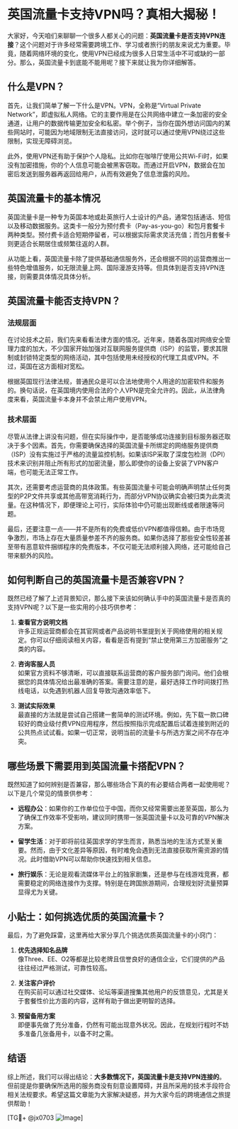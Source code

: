 # 英国流量卡支持VPN吗？真相大揭秘！

大家好，今天咱们来聊聊一个很多人都关心的问题：**英国流量卡是否支持VPN连接**？这个问题对于许多经常需要跨境工作、学习或者旅行的朋友来说尤为重要。毕竟，随着网络环境的变化，使用VPN已经成为很多人日常生活中不可或缺的一部分。那么，英国流量卡到底能不能用呢？接下来就让我为你详细解答。

## 什么是VPN？

首先，让我们简单了解一下什么是VPN。VPN，全称是“Virtual Private Network”，即虚拟私人网络。它的主要作用是在公共网络中建立一条加密的安全通道，让用户的数据传输更加安全和私密。举个例子，当你在国外想访问国内的某些网站时，可能因为地域限制无法直接访问，这时就可以通过使用VPN绕过这些限制，实现无障碍浏览。

此外，使用VPN还有助于保护个人隐私。比如你在咖啡厅使用公共Wi-Fi时，如果没有加密措施，你的个人信息可能会被黑客窃取。而通过开启VPN，数据会在加密后发送到服务器再返回给用户，从而有效避免了信息泄露的风险。

## 英国流量卡的基本情况

英国流量卡是一种专为英国本地或赴英旅行人士设计的产品，通常包括通话、短信以及移动数据服务。这类卡一般分为预付费卡（Pay-as-you-go）和包月套餐卡两种类型。预付费卡适合短期停留者，可以根据实际需求灵活充值；而包月套餐卡则更适合长期居住或频繁往返的人群。

从功能上看，英国流量卡除了提供基础通信服务外，还会根据不同的运营商推出一些特色增值服务，如无限流量上网、国际漫游支持等。但具体到是否支持VPN连接，则需要具体情况具体分析。

## 英国流量卡能否支持VPN？

### 法规层面

在讨论技术之前，我们先来看看法律方面的情况。近年来，随着各国对网络安全管理力度的加大，不少国家开始加强对互联网服务提供商（ISP）的监管，要求其限制或封锁特定类型的网络活动，其中包括使用未经授权的代理工具或VPN。不过，英国在这方面相对宽松。

根据英国现行法律法规，普通民众是可以合法地使用个人用途的加密软件和服务的。换句话说，在英国境内使用合法的个人VPN是完全允许的。因此，从法律角度来看，英国流量卡本身并不会禁止用户使用VPN。

### 技术层面

尽管从法律上讲没有问题，但在实际操作中，是否能够成功连接到目标服务器还取决于多个因素。首先，你需要确保选择的英国流量卡所绑定的网络服务提供商（ISP）没有实施过于严格的流量监控机制。如果该ISP采取了深度包检测（DPI）技术来识别并阻止所有形式的加密流量，那么即使你的设备上安装了VPN客户端，也可能无法正常工作。

其次，还需要考虑运营商的具体政策。有些英国流量卡可能会明确声明禁止任何类型的P2P文件共享或其他高带宽消耗行为，而部分VPN协议确实会被归类为此类流量。在这种情况下，即便理论上可行，实际体验中仍可能出现断线或者限速等问题。

最后，还要注意一点——并不是所有的免费或低价VPN都值得信赖。由于市场竞争激烈，市场上存在大量质量参差不齐的服务商。如果你选择了那些安全性较差甚至带有恶意软件捆绑程序的免费版本，不仅可能无法顺利接入网络，还可能给自己带来额外的风险。

## 如何判断自己的英国流量卡是否兼容VPN？

既然已经了解了上述背景知识，那么接下来该如何确认手中的英国流量卡是否真的支持VPN呢？以下是一些实用的小技巧供参考：

1. **查看官方说明文档**  
   许多正规运营商都会在其官网或者产品说明书里提到关于网络使用的相关规定。你可以仔细阅读相关内容，看看是否有提到“禁止使用第三方加密服务”之类的内容。

2. **咨询客服人员**  
   如果官方资料不够清晰，可以直接联系运营商的客户服务部门询问。他们会根据您的具体情况给出最准确的答案。需要注意的是，最好选择工作时间拨打热线电话，以免遇到机器人回复导致沟通效率低下。

3. **测试实际效果**  
   最直接的方法就是尝试自己搭建一套简单的测试环境。例如，先下载一款口碑较好的商业级付费VPN应用程序，然后按照指示完成配置后试着连接到附近的公共热点试试看。如果一切正常，说明当前的流量卡与所选方案之间不存在冲突。

## 哪些场景下需要用到英国流量卡搭配VPN？

既然知道了如何辨别是否兼容，那么哪些场合下真的有必要结合两者一起使用呢？以下是几个常见的情景供参考：

- **远程办公**：如果你的工作单位位于中国，而你又经常需要出差至英国，那么为了确保工作效率不受影响，建议同时携带一张英国流量卡以及可靠的VPN解决方案。
  
- **留学生活**：对于即将前往英国求学的学生而言，熟悉当地的生活方式至关重要。然而，由于文化差异等原因，有时难免会遇到无法直接获取所需资源的情况。此时借助VPN可以帮助你快速找到相关信息。

- **旅行娱乐**：无论是观看流媒体平台上的独家剧集，还是参与在线游戏竞赛，都需要稳定的网络连接作为支撑。特别是在跨国旅游期间，合理规划好流量预算显得尤为关键。

## 小贴士：如何挑选优质的英国流量卡？

最后，为了避免踩雷，这里再给大家分享几个挑选优质英国流量卡的小窍门：

1. **优先选择知名品牌**  
   像Three、EE、O2等都是比较老牌且信誉良好的通信企业，它们提供的产品往往经过严格测试，可靠性较高。

2. **关注客户评价**  
   在购买前可以通过社交媒体、论坛等渠道搜集其他用户的反馈意见，尤其是关于套餐性价比方面的内容，这样有助于做出更明智的选择。

3. **预留备用方案**  
   即便事先做了充分准备，仍然有可能出现意外状况。因此，在规划行程时不妨多准备几张备用卡，以备不时之需。

## 结语

综上所述，我们可以得出结论：**大多数情况下，英国流量卡是支持VPN连接的**。但前提是你要确保所选用的服务商没有刻意设置障碍，并且所采用的技术手段符合相关法规要求。希望这篇文章能为大家解决疑惑，并为大家今后的跨境通信之旅提供帮助！

[TG💪+ @jx0703 ![Image](https://github.com/user-attachments/assets/dbca1d08-cadb-493c-b0ec-ad6f7a83f270)]